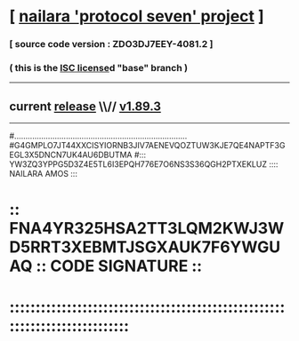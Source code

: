 
# [ [nailara 'protocol seven' project](http://nailara.network/) ]

### [ source code version : ZDO3DJ7EEY-4081.2 ]

### ( this is the [ISC license](license)d "base" branch )
---
## current [release](https://github.com/nailara-technologies/protocol-7/releases) \\\\// [v1.89.3](https://github.com/nailara-technologies/protocol-7/releases/tag/v1.89.3)
---

#.............................................................................
#G4GMPLO7JT44XXCISYIORNB3JIV7AENEVQOZTUW3KJE7QE4NAPTF3GEGL3X5DNCN7UK4AU6DBUTMA
#::: YW3ZQ3YPPG5D3Z4E5TL6I3EPQH776E7O6NS3S36QGH2PTXEKLUZ :::: NAILARA AMOS :::
# :: FNA4YR325HSA2TT3LQM2KWJ3WD5RRT3XEBMTJSGXAUK7F6YWGUAQ :: CODE SIGNATURE ::
# ::::::::::::::::::::::::::::::::::::::::::::::::::::::::::::::::::::::::::::
